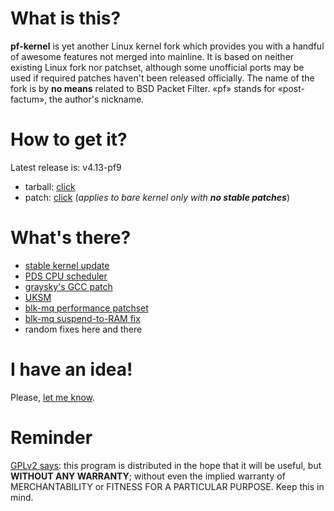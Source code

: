 # What is this?

**pf-kernel** is yet another Linux kernel fork which provides you with a handful of awesome features not merged into mainline. It is based on neither existing Linux fork nor patchset, although some unofficial ports may be used if required patches haven't been released officially. The name of the fork is by **no means** related to BSD Packet Filter. «pf» stands for «post-factum», the author's nickname.

# How to get it?

Latest release is: v4.13-pf9

* tarball: [click](https://github.com/pfactum/pf-kernel/archive/v4.13-pf9.tar.gz)
* patch: [click](https://github.com/pfactum/pf-kernel/compare/569dbb88e80deb68974ef6fdd6a13edb9d686261...v4.13-pf9.diff) (_applies to bare kernel only with **no stable patches**_)

# What's there?

* [stable kernel update](https://git.kernel.org/cgit/linux/kernel/git/stable/linux-stable.git/)
* [PDS CPU scheduler](https://cchalpha.blogspot.com/)
* [graysky's GCC patch](https://github.com/graysky2/kernel_gcc_patch)
* [UKSM](https://pf.natalenko.name/kerneldedup.org/en/projects/uksm/)
* [blk-mq performance patchset](https://marc.info/?l=linux-block&m=150797307912556&w=2)
* [blk-mq suspend-to-RAM fix](https://marc.info/?l=linux-block&m=150675195718390&w=2)
* random fixes here and there

# I have an idea!

Please, [let me know](mailto:oleksandr@natalenko.name).

# Reminder

[GPLv2 says](https://www.gnu.org/licenses/gpl-2.0.html): this program is distributed in the hope that it will be useful, but **WITHOUT ANY WARRANTY**; without even the implied warranty of MERCHANTABILITY or FITNESS FOR A PARTICULAR PURPOSE. Keep this in mind.
